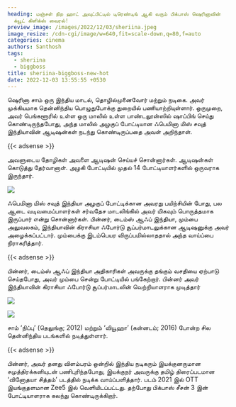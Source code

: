 ```yaml
---
heading: மஞ்சள் நிற ஹாட் அவுட்பிட்டில் டிரெண்டிங் ஆகி வரும் பிக்பாஸ் ஷெரினாவின்
  க்யூட் கிளிக்ஸ் வைரல்!
preview_image: /images/2022/12/03/sheriina.jpeg
image_resize: /cdn-cgi/image/w=640,fit=scale-down,q=80,f=auto
categories: cinema
authors: Santhosh
tags:
  - sheriina
  - biggboss
title: sheriina-biggboss-new-hot
date: 2022-12-03 13:55:55 +0530
---
```

ஷெரினா சாம் ஒரு இந்திய மாடல், தொழில்முனைவோர் மற்றும் நடிகை. அவர் முக்கியமாக தென்னிந்திய பொழுதுபோக்கு துறையில் பணியாற்றியுள்ளார்.
ஒருமுறை, அவர் பெங்களூரில் உள்ள ஒரு மாலில் உள்ள பாண்டலூன்ஸில் ஷாப்பிங் செய்து கொண்டிருந்தபோது, ​​​​அந்த மாலில் அழகுப் போட்டியான ஃபெமினா மிஸ் சவுத் இந்தியாவின் ஆடிஷன்கள் நடந்து கொண்டிருப்பதை அவள் அறிந்தாள். 

{{< adsense >}}

அவளுடைய தோழிகள் அவளை ஆடிஷன் செய்யச் சொன்னார்கள். ஆடிஷன்கள் கொடுத்து தேர்வானாள். அழகி போட்டியில் முதல் 14 போட்டியாளர்களில் ஒருவராக இருந்தார்.


![](/images/2022/12/03/sheriina-biggboss-new-hot.jpeg)

ஃபெமினா மிஸ் சவுத் இந்தியா அழகுப் போட்டிக்கான அவரது பயிற்சியின் போது, ​​பல ஆடை வடிவமைப்பாளர்கள் சர்வதேச மாடலிங்கில் அவர் மிகவும் பொருத்தமாக இருப்பார் என்று சொன்னார்கள். பின்னர், டைம்ஸ் ஆஃப் இந்தியா, மும்பை அலுவலகம், இந்தியாவின் கிராசியா ஃபோர்டு சூப்பர்மாடலுக்கான ஆடிஷனுக்கு அவர் அழைக்கப்பட்டார். மும்பைக்கு இடம்பெயர விருப்பமில்லாததால் அந்த வாய்ப்பை நிராகரித்தார். 

{{< adsense >}}

பின்னர், டைம்ஸ் ஆஃப் இந்தியா அதிகாரிகள் அவருக்கு தங்கும் வசதியை ஏற்பாடு செய்தபோது, ​​அவர் மும்பை சென்று போட்டியில் பங்கேற்றார். பின்னர் அவர் இந்தியாவின் கிராசியா ஃபோர்டு சூப்பர்மாடலின் வெற்றியாளராக முடித்தார்


![](/images/2022/12/03/sheriina-biggboss-new-hot2.jpeg)

![](/images/2022/12/03/sheriina-biggboss-new-hot4.jpeg)

சாம் ‘நிப்பு’ (தெலுங்கு; 2012) மற்றும் ‘வியூஹா’ (கன்னடம்; 2016) போன்ற சில தென்னிந்திய படங்களில் நடித்துள்ளார். 

{{< adsense >}}

பின்னர், அவர் தனது விளம்பரம் ஒன்றில் இந்திய நடிகரும் இயக்குனருமான சமுத்திரக்கனியுடன் பணிபுரிந்தபோது, ​​​​இயக்குநர் அவருக்கு தமிழ் திரைப்படமான ‘வினோதயா சித்தம்’ படத்தில் நடிக்க வாய்ப்பளித்தார். படம் 2021 இல் OTT இயங்குதளமான Zee5 இல் வெளியிடப்பட்டது. தற்போது பிக்பாஸ் சீசன் 3 இன் போட்டியாளராக கலந்து கொண்டிருக்கிறார்.